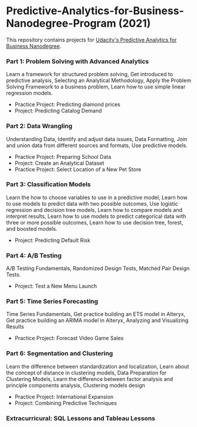 # Predictive-Analytics-for-Business-Nanodegree-Program (2021) #

This repository contains projects for [Udacity's Predictive Analytics for Business Nanodegree](https://www.udacity.com/course/predictive-analytics-for-business-nanodegree--nd008t).

### Part 1: Problem Solving with Advanced Analytics ###

Learn a framework for structured problem solving, Get introduced to predictive analysis, Selecting an Analytical Methodology, Apply the Problem Solving Framework to a business problem, Learn how to use simple linear regression models.

  * Practice Project: Predicting diamond prices
  * Project: Predicting Catalog Demand

### Part 2: Data Wrangling ###

Understanding Data, Identify and adjust data issues, Data Formatting, Join and union data from different sources and formats, Use predictive models.

  * Practice Project: Preparing School Data
  * Project: Create an Analytical Dataset
  * Practice Project: Select Location of a New Pet Store

### Part 3: Classification Models ###

Learn the how to choose variables to use in a predictive model, Learn how to use models to predict data with two possible outcomes, Use logistic regression and decision tree models, Learn how to compare models and interpret results, Learn how to use models to predict categorical data with three or more possible outcomes, Learn how to use decision tree, forest, and boosted models.

  * Project: Predicting Default Risk

### Part 4: A/B Testing ###

A/B Testing Fundamentals, Randomized Design Tests, Matched Pair Design Tests.

 * Project: Test a New Menu Launch

### Part 5: Time Series Forecasting ###

Time Series Fundamentals, Get practice building an ETS model in Alteryx, Get practice building an ARIMA model in Alteryx, Analyzing and Visualizing Results

  * Practice Project: Forecast Video Game Sales

### Part 6: Segmentation and Clustering ###

Learn the difference between standardization and localization, Learn about the concept of distance in clustering models, Data Preparation for Clustering Models, Learn the difference between factor analysis and principle components analysis, Clustering models design

  * Practice Project: International Expansion
  * Project: Combining Predictive Techniques

### Extracurricural: SQL Lessons and Tableau Lessons ###

